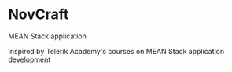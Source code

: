 NovCraft
========

MEAN Stack application

Inspired by Telerik Academy's courses on MEAN Stack application development 

